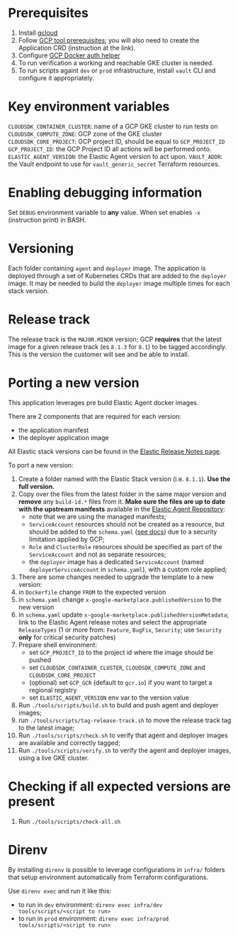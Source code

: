 # Prerequisites

1. Install [gcloud]
2. Follow [GCP tool prerequisites]; you will also need to create the Application CRD (instruction at the link).
3. Configure [GCP Docker auth helper]
4. To run verification a working and reachable GKE cluster is needed.
5. To run scripts againt `dev` or `prod` infrastructure, install `vault` CLI and configure it appropriately.

[gcloud]: https://cloud.google.com/sdk/docs/install
[GCP tool prerequisites]: https://github.com/GoogleCloudPlatform/marketplace-k8s-app-tools/blob/master/docs/tool-prerequisites.md
[GCP Docker auth helper]: https://cloud.google.com/container-registry/docs/advanced-authentication

# Key environment variables

`CLOUDSDK_CONTAINER_CLUSTER`: name of a GCP GKE cluster to run tests on
`CLOUDSDK_COMPUTE_ZONE`: GCP zone of the GKE cluster
`CLOUDSDK_CORE_PROJECT`: GCP project ID, should be equal to `GCP_PROJECT_ID`
`GCP_PROJECT_ID`: the GCP Project ID all actions will be performed onto.
`ELASTIC_AGENT_VERSION`: the Elastic Agent version to act upon.
`VAULT_ADDR`: the Vault endpoint to use for `vault_generic_secret` Terraform resources.

# Enabling debugging information

Set `DEBUG` environment variable to **any** value. When set enables `-x` (instruction print) in BASH.

# Versioning

Each folder containing `agent` and `deployer` image. The application is deployed through a set of Kubernetes CRDs that are added to the `deployer` image. It may be needed to build the `deployer` image multiple times for each stack version. 

<!-- Not true and unsure this is needed, as without having published this for the first time upgrade process is yet unknown.
To support this use case versioning is in the form of: `X.Y.Z-gke.A`. This version is a Semantic Version compatible string where `X.Y.Z` follows usual Major.Minor.Patch and `-gke.A` is a [build metadata](https://semver.org/#spec-item-10) string where `A` is an incremental number starting at `1` that represent the number of build.

This allow to offer the same Elastic Agent version while patching the Kubernetes CRDs used for deployment. -->

# Release track

The release track is the `MAJOR.MINOR` version; GCP **requires** that the latest image for a given release track (es `8.1.3` for `8.1`) to be tagged accordingly. This is the version the customer will see and be able to install.

# Porting a new version

This application leverages pre build Elastic Agent docker images.

There are 2 components that are required for each version:
- the application manifest
- the deployer application image

All Elastic stack versions can be found in the [Elastic Release Notes page](https://www.elastic.co/guide/en/fleet/current/release-notes.html).

To port a new version:
1. Create a folder named with the Elastic Stack version (i.e. `8.1.1`). **Use the full version.**
2. Copy over the files from the latest folder in the same major version and **remove** any `build-id.*` files from it.
**Make sure the files are up to date with the upstream manifests** available in the [Elastic Agent Repository](https://github.com/elastic/elastic-agent/tree/main/deploy/kubernetes):
   - note that we are using the managed manifests;
   - `ServiceAccount` resources should not be created as a resource, but should be added to the `schema.yaml` ([see docs](https://github.com/GoogleCloudPlatform/marketplace-k8s-app-tools/blob/master/docs/schema.md#type-service_account)) due to a security limitation applied by GCP;
   - `Role` and `ClusterRole` resources should be specified as part of the `ServiceAccount` and not as separate resources;
   - the `deployer` image has a dedicated `ServiceAccount` (named `deployerServiceAccount` in `schema.yaml`), with a custom role applied;
3. There are some changes needed to upgrade the template to a new version:
  1. in `Dockerfile` change `FROM` to the expected version
  2. in `schema.yaml` change `x-google-marketplace.publishedVersion` to the new version
  3. in `schema.yaml` update `x-google-marketplace.publishedVersionMetadata`; link to the Elastic Agent release notes and select the appropriate `ReleaseTypes` (1 or more from: `Feature`, `BugFix`, `Security`; use `Security` **only** for critical security patches)
4. Prepare shell environment:
   - set `GCP_PROJECT_ID` to the project id where the image should be pushed
   - set `CLOUDSDK_CONTAINER_CLUSTER`, `CLOUDSDK_COMPUTE_ZONE` and `CLOUDSDK_CORE_PROJECT`
   - (optional) set `GCP_GCR` (default to `gcr.io`) if you want to target a regional registry
   - set `ELASTIC_AGENT_VERSION` env var to the version value
5. Run `./tools/scripts/build.sh` to build and push agent and deployer images;
6. run `./tools/scripts/tag-release-track.sh` to move the release track tag to the latest image; 
7. Run `./tools/scripts/check.sh` to verify that agent and deployer images are available and correctly tagged;
8. Run `./tools/scripts/verify.sh` to verify the agent and deployer images, using a live GKE cluster.

# Checking if all expected versions are present

1. Run `./tools/scripts/check-all.sh`

# Direnv

By installing `direnv` is possible to leverage configurations in `infra/` folders that setup environment automatically from Terraform configurations.

Use `direnv exec` and run it like this:
- to run in `dev` environment: `direnv exec infra/dev tools/scripts/<script to run>`
- to run in `prod` environment: `direnv exec infra/prod tools/scripts/<script to run>`